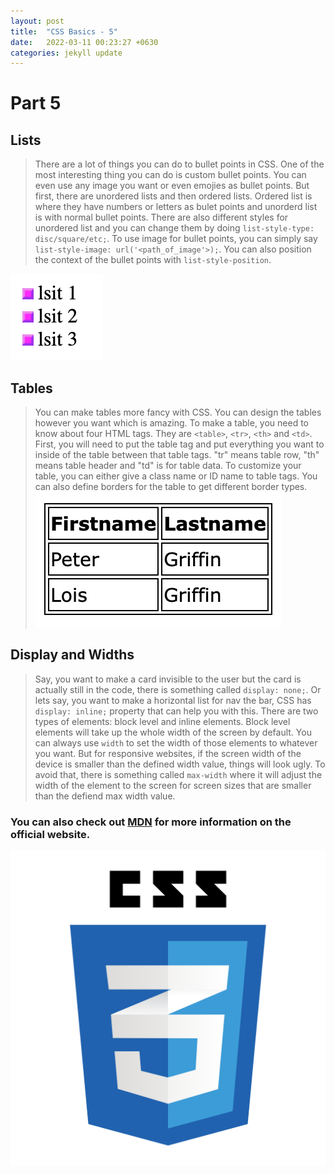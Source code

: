 ```yaml
---
layout: post
title:  "CSS Basics - 5"
date:   2022-03-11 00:23:27 +0630
categories: jekyll update
---
```

# Part 5

## Lists 
> There are a lot of things you can do to bullet points in CSS. One of the most interesting thing you can do is custom bullet points. You can even use any image you want or even emojies as bullet points. But first, there are unordered lists and then ordered lists. Ordered list is where they have numbers or letters as bulet points and unorderd list is with normal bullet points. There are also different styles for unordered list and you can change them by doing `list-style-type: disc/square/etc;`. To use image for bullet points, you can simply say `list-style-image: url('<path_of_image'>);`. You can also position the context of the bullet points with `list-style-position`.

![CSS_lists](/assets/images/CSS_lists.png "CSS Lists") 

## Tables
> You can make tables more fancy with CSS. You can design the tables however you want which is amazing. To make a table, you need to know about four HTML tags. They are `<table>`, `<tr>`, `<th>` and `<td>`. First, you will need to put the table tag and put everything you want to inside of the table between that table tags. "tr" means table row, "th" means table header and "td" is for table data. To customize your table, you can either give a class name or ID name to table tags. You can also define borders for the table to get different border types.
![CSS_tables](/assets/images/CSS_tables.png "CSS Tables") 

## Display and Widths 
> Say, you want to make a card invisible to the user but the card is actually still in the code, there is something called `display: none;`. Or lets say, you want to make a horizontal list for nav the bar, CSS has `display: inline;` property that can help you with this. There are two types of elements: block level and inline elements. Block level elements will take up the whole width of the screen by default. You can always use `width` to set the width of those elements to whatever you want. But for responsive websites, if the screen width of the device is smaller than the defined width value, things will look ugly. To avoid that, there is something called `max-width` where it will adjust the width of the element to the screen for screen sizes that are smaller than the defiend max width value.


### You can also check out [MDN][MDN] for more information on the official website.
![css_logo](/assets/images/css_logo.png "logo")


[MDN]: https://developer.mozilla.org/en-US/docs/Learn/Getting_started_with_the_web/CSS_basics